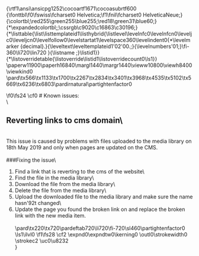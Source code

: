 {\rtf1\ansi\ansicpg1252\cocoartf1671\cocoasubrtf600
{\fonttbl\f0\fswiss\fcharset0 Helvetica;\f1\fnil\fcharset0 HelveticaNeue;}
{\colortbl;\red255\green255\blue255;\red18\green31\blue60;}
{\*\expandedcolortbl;;\cssrgb\c9020\c16863\c30196;}
{\*\listtable{\list\listtemplateid1\listhybrid{\listlevel\levelnfc0\levelnfcn0\leveljc0\leveljcn0\levelfollow0\levelstartat1\levelspace360\levelindent0{\*\levelmarker \{decimal\}.}{\leveltext\leveltemplateid1\'02\'00.;}{\levelnumbers\'01;}\fi-360\li720\lin720 }{\listname ;}\listid1}}
{\*\listoverridetable{\listoverride\listid1\listoverridecount0\ls1}}
\paperw11900\paperh16840\margl1440\margr1440\vieww10800\viewh8400\viewkind0
\pard\tx566\tx1133\tx1700\tx2267\tx2834\tx3401\tx3968\tx4535\tx5102\tx5669\tx6236\tx6803\pardirnatural\partightenfactor0

\f0\fs24 \cf0 # Known issues:\
\
## Reverting links to cms domain\
\
This issue is caused by problems with files uploaded to the media library on 18th May 2019 and only when pages are updated on the CMS.\
\
###Fixing the issue\
1. Find a link that is reverting to the cms of the website\
2. Find the file in the media library\
3. Download the file from the media library\
4. Delete the file from the media library\
5. Upload the downloaded file to the media library and make sure the name hasn\'92t changed\
6. Update the page you found the broken link on and replace the broken link with the new media item.\
\
\pard\tx220\tx720\pardeftab720\li720\fi-720\sl460\partightenfactor0
\ls1\ilvl0
\f1\fs28 \cf2 \expnd0\expndtw0\kerning0
\outl0\strokewidth0 \strokec2 \uc0\u8232 \
}